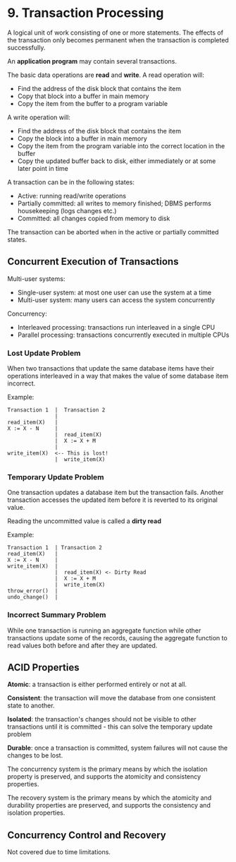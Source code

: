 # 9. Transaction Processing

A logical unit of work consisting of one or more statements. The effects of the transaction only becomes permanent when the transaction is completed successfully.

An **application program** may contain several transactions.

The basic data operations are **read** and **write**. A read operation will:

- Find the address of the disk block that contains the item
- Copy that block into a buffer in main memory
- Copy the item from the buffer to a program variable

A write operation will:

- Find the address of the disk block that contains the item
- Copy the block into a buffer in main memory
- Copy the item from the program variable into the correct location in the buffer
- Copy the updated buffer back to disk, either immediately or at some later point in time

A transaction can be in the following states:

- Active: running read/write operations
- Partially committed: all writes to memory finished; DBMS performs housekeeping (logs changes etc.)
- Committed: all changes copied from memory to disk

The transaction can be aborted when in the active or partially committed states.

## Concurrent Execution of Transactions

Multi-user systems:

- Single-user system: at most one user can use the system at a time
- Multi-user system: many users can access the system concurrently

Concurrency:

- Interleaved processing: transactions run interleaved in a single CPU
- Parallel processing: transactions concurrently executed in multiple CPUs

### Lost Update Problem

When two transactions that update the same database items have their operations interleaved in a way that makes the value of some database item incorrect.

Example:

```
Transaction 1  |  Transaction 2
               |
read_item(X)   |
X := X - N     |
               |  read_item(X)
               |  X := X + M
               |
write_item(X)  <-- This is lost!
               |  write_item(X)
```

### Temporary Update Problem

One transaction updates a database item but the transaction fails. Another transaction accesses the updated item before it is reverted to its original value.

Reading the uncommitted value is called a **dirty read**

Example:

```
Transaction 1  | Transaction 2
read_item(X)   |
X := X - N     |
write_item(X)  |
               |  read_item(X) <- Dirty Read
               |  X := X + M
               |  write_item(X)
throw_error()  |
undo_change()  |
```

### Incorrect Summary Problem

While one transaction is running an aggregate function while other transactions update some of the records, causing the aggregate function to read values both before and after they are updated.

## ACID Properties

**Atomic**: a transaction is either performed entirely or not at all.

**Consistent**: the transaction will move the database from one consistent state to another.

**Isolated**: the transaction's changes should not be visible to other transactions until it is committed - this can solve the temporary update problem

**Durable**: once a transaction is committed, system failures will not cause the changes to be lost.

The concurrency system is the primary means by which the isolation property is preserved, and supports the atomicity and consistency properties.

The recovery system is the primary means by which the atomicity and durability properties are preserved, and supports the consistency and isolation properties.

## Concurrency Control and Recovery

Not covered due to time limitations.
